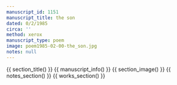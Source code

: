 ```yaml
---
manuscript_id: 1151
manuscript_title: the son
dated: 0/2/1985
circa: ''
method: xerox
manuscript_type: poem
image: poem1985-02-00-the_son.jpg
notes: null
---
```


{{ section_title() }}
{{ manuscript_info() }}
{{ section_image() }}
{{ notes_section() }}
{{ works_section() }}
